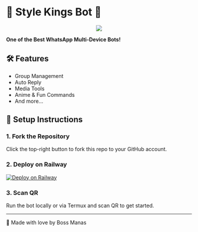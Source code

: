 # 👑 Style Kings Bot 👑

<p align="center">
  <img src="https://files.catbox.moe/tuzl2r.jpg" />
</p>

**One of the Best WhatsApp Multi-Device Bots!**

## 🛠 Features
- Group Management
- Auto Reply
- Media Tools
- Anime & Fun Commands
- And more...

## 🚀 Setup Instructions

### 1. Fork the Repository
Click the top-right button to fork this repo to your GitHub account.

### 2. Deploy on Railway
[![Deploy on Railway](https://railway.app/button.svg)](https://railway.app/)

### 3. Scan QR
Run the bot locally or via Termux and scan QR to get started.

---

👑 Made with love by Boss Manas
